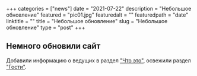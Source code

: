 +++
categories = ["news"]
date = "2021-07-22"
description = "Небольшое обновление"
featured = "pic01.jpg"
featuredalt = ""
featuredpath = "date"
linktitle = ""
title = "Небольшое обновление"
slug = "Небольшое обновление"
type = "post"
+++

## Немного обновили сайт

Добавили информацию о ведущих в раздел ["Что это"](/about/), освежили раздел ["Гости"](/guest/).
